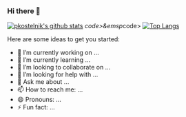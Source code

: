 ### Hi there 👋

[![pkostelnik's github stats](https://github-readme-stats.vercel.app/api?username=pkostelnik)](https://github.com/anuraghazra/github-readme-stats) *code>&emsp*code> [![Top Langs](https://github-readme-stats.vercel.app/api/top-langs/?username=pkostelnik)](https://github.com/anuraghazra/github-readme-stats)

Here are some ideas to get you started:

- 🔭 I’m currently working on ...
- 🌱 I’m currently learning ...
- 👯 I’m looking to collaborate on ...
- 🤔 I’m looking for help with ...
- 💬 Ask me about ...
- 📫 How to reach me: ...
- 😄 Pronouns: ...
- ⚡ Fun fact: ...
